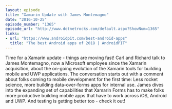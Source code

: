 ```yaml
---
layout: episode
title: "Xamarin Update with James Montemagno"
date: "2016-10-25"
episode_number: "1365"
episode_url: "http://www.dotnetrocks.com/default.aspx?ShowNum=1365"
links:
- url: "https://www.androidpit.com/best-android-apps"
  title: "The best Android apps of 2018 | AndroidPIT"
---
```


Time for a Xamarin update - things are moving fast! Carl and Richard talk to James Montemagno, now a Microsoft employee since the Xamarin acquisition, about the on-going evolution of the Xamarin tools for building mobile and UWP applications. The conversation starts out with a comment about folks coming to mobile development for the first time: Less rocket science, more building data-over-forms apps for internal use. James dives into the expanding set of capabilities that Xamarin Forms has to make folks more productive building mobile apps that have to work across iOS, Android and UWP. And testing is getting better too - check it out!
